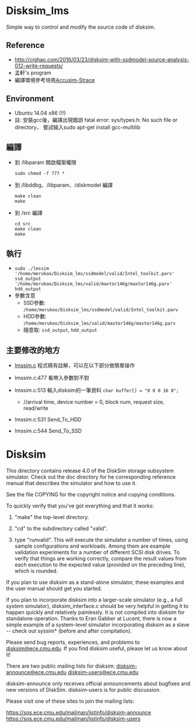 # Disksim_lms
Simple way to control and modify the source code of disksim.
    
## Reference
* http://cighao.com/2016/03/23/disksim-with-ssdmodel-source-analysis-012-write-requests/
* 孟軒's program
* 編譯環境參考培堯[Accusim-Strace](https://github.com/baconYao/Accusim-Strace/blob/master/README.md)
    
## Environment
* Ubuntu 14.04 x86 (!!)
* 註:
    安裝gcc後，編譯出現錯誤 fatal error: sys/types.h: No such file or directory，
    嘗試输入sudo apt-get install gcc-multilib
    
## 編譯
*   到 /libparam 開啟檔案權限

        sudo chmod -f 777 *
*   到 /libddbg、/libparam、/diskmodel 編譯
        
        make clean
        make
*   到 /src 編譯

        cd src
        make clean
        make
    
## 執行
* `sudo ./lmssim '/home/merukoo/Disksim_lms/ssdmodel/valid/Intel_toolkit.parv' ssd_output '/home/merukoo/Disksim_lms/valid/maxtor146g/maxtor146g.parv' hdd_output`
* 參數含意
    * SSD參數: `/home/merukoo/Disksim_lms/ssdmodel/valid/Intel_toolkit.parv` 
    * HDD參數:　`/home/merukoo/Disksim_lms/valid/maxtor146g/maxtor146g.parv`
    * 隨意取: `ssd_output`, `hdd_output`
    
## 主要修改的地方
* [lmssim.c](src/lmssim.c)
程式碼有註解，可以在以下部分做簡單操作
        
* lmssim.c:477 看帶入參數對不對
* lmssim.c:513 輸入disksim的一筆資料 `char buffer[] = "0 0 8 16 0";` 
    * //arrival time, device number = 0, block num, request size, read/write
* lmssim.c:531 Send_To_HDD
* lmssim.c:544 Send_To_SSD
        


# Disksim
This directory contains release 4.0 of the DiskSim storage subsystem
simulator.  Check out the doc directory for he corresponding reference 
manual that describes the simulator and how to use it.

See the file COPYING for the copyright notice and copying conditions.

To quickly verify that you've got everything and that it works:

  1. "make" the top-level directory.
    
  2. "cd" to the subdirectory called "valid".

  3. type "runvalid".  This will execute the simulator a number of times, using
     sample configurations and workloads.  Among them are example validation
     experiments for a number of different SCSI disk drives.  To
     verify that things are working correctly, compare the result
     values from each execution to the expected value (provided on the
     preceding line), which is rounded.

If you plan to use disksim as a stand-alone simulator, these examples and
the user manual should get you started.

If you plan to incorporate disksim into a larger-scale simulator (e.g., a
full system simulator), disksim_interface.c should be very helpful in
getting it to happen quickly and relatively painlessly.  It is not compiled
into disksim for standalone operation.  Thanks to Eran Gabber at Lucent,
there is now a simple example of a system-level simulator incorporating
disksim as a slave -- check out syssim* (before and after compilation).

Please send bug reports, experiences, and problems to disksim@ece.cmu.edu.
If you find disksim useful, please let us know about it!

There are two public mailing lists for disksim:
disksim-announce@ece.cmu.edu
disksim-users@ece.cmu.edu

disksim-announce only receives official announcements about bugfixes
and new versions of DiskSim.  disksim-users is for public discussion.

Please visit one of these sites to join the mailing lists:

https://sos.ece.cmu.edu/mailman/listinfo/disksim-announce
https://sos.ece.cmu.edu/mailman/listinfo/disksim-users
